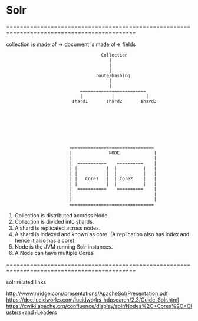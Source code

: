# Solr


============================================================================================

collection is made of => document is made of=> fields




                                        Collection
                                           |
                                           |
                                           |
                                      route/hashing
                                           |
                                           |
                                =========================
                                |           |            |
                             shard1       shard2       shard3








                            ================================
                            |              NODE             |
                            |                               |
                            |  ===========    ==========    |
                            | |           |  |          |   |
                            | |           |  |          |   |
                            | |   Core1   |  | Core2    |   |
                            | |           |  |          |   |
                            |  ===========    ==========    |
                            |                               |
                            |                               |
                            ================================

   1. Collection is distributed accross Node.
   2. Collection is divided into shards.
   3. A shard is replicated across nodes.
   4. A shard is indexed and known as core. (A replication also has index and hence it also has a core)
   5. Node is the JVM running Solr instances.
   6. A Node can have multiple Cores.

============================================================================================

solr related links

http://www.nridge.com/presentations/ApacheSolrPresentation.pdf
https://doc.lucidworks.com/lucidworks-hdpsearch/2.3/Guide-Solr.html
https://cwiki.apache.org/confluence/display/solr/Nodes%2C+Cores%2C+Clusters+and+Leaders

